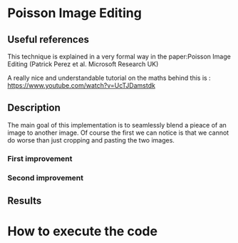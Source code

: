 # Poisson Image Editing

## Useful references

This technique is explained in a very formal way in the paper:Poisson Image Editing (Patrick Perez et al. Microsoft Research UK)

A really nice and understandable tutorial on the maths behind this is : https://www.youtube.com/watch?v=UcTJDamstdk

## Description
The main goal of this implementation is to seamlessly blend a pieace of an image to another image. Of course the first we can notice is that we cannot do worse than just cropping and pasting the two images.

### First improvement


### Second improvement


## Results


# How to execute the code

